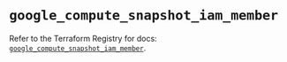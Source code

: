 # `google_compute_snapshot_iam_member`

Refer to the Terraform Registry for docs: [`google_compute_snapshot_iam_member`](https://registry.terraform.io/providers/hashicorp/google-beta/6.12.0/docs/resources/google_compute_snapshot_iam_member).

